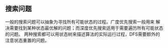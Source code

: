 ## 搜索问题

一般的搜索问题可以抽象为寻找所有可能状态的过程。广度优先搜索一般用来
解决需要找到某种状态最优解的问题；而深度优先搜索适用于需要遍历所有可能状态的问题。
两种搜索都可以用状态树来描述算法的实际运行过程，DFS需要额外的注意状态重置的问题。